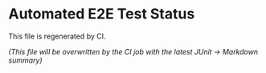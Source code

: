 # Automated E2E Test Status

This file is regenerated by CI.

*(This file will be overwritten by the CI job with the latest JUnit → Markdown summary)*